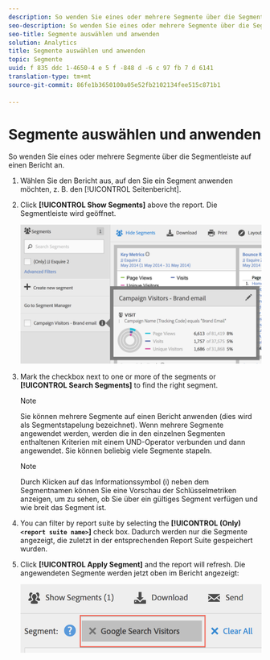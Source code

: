 ```yaml
---
description: So wenden Sie eines oder mehrere Segmente über die Segmentleiste auf einen Bericht an.
seo-description: So wenden Sie eines oder mehrere Segmente über die Segmentleiste auf einen Bericht an.
seo-title: Segmente auswählen und anwenden
solution: Analytics
title: Segmente auswählen und anwenden
topic: Segmente
uuid: f 835 ddc 1-4650-4 e 5 f -848 d -6 c 97 fb 7 d 6141
translation-type: tm+mt
source-git-commit: 86fe1b3650100a05e52fb2102134fee515c871b1

---
```



# Segmente auswählen und anwenden

So wenden Sie eines oder mehrere Segmente über die Segmentleiste auf einen Bericht an.

1. Wählen Sie den Bericht aus, auf den Sie ein Segment anwenden möchten, z. B. den [!UICONTROL Seitenbericht].
1. Click **[!UICONTROL Show Segments]** above the report. Die Segmentleiste wird geöffnet.

   ![](assets/segment_rail.png)

1. Mark the checkbox next to one or more of the segments or **[!UICONTROL Search Segments]** to find the right segment.

   >[!NOTE]
   >
   >Sie können mehrere Segmente auf einen Bericht anwenden (dies wird als Segmentstapelung bezeichnet). Wenn mehrere Segmente angewendet werden, werden die in den einzelnen Segmenten enthaltenen Kriterien mit einem UND-Operator verbunden und dann angewendet. Sie können beliebig viele Segmente stapeln.

   >[!NOTE]
   >
   >Durch Klicken auf das Informationssymbol (i) neben dem Segmentnamen können Sie eine Vorschau der Schlüsselmetriken anzeigen, um zu sehen, ob Sie über ein gültiges Segment verfügen und wie breit das Segment ist.

1. You can filter by report suite by selecting the **[!UICONTROL (Only)`<report suite name>`]** check box. Dadurch werden nur die Segmente angezeigt, die zuletzt in der entsprechenden Report Suite gespeichert wurden.
1. Click **[!UICONTROL Apply Segment]** and the report will refresh. Die angewendeten Segmente werden jetzt oben im Bericht angezeigt:

   ![](assets/applied_segments.png)
